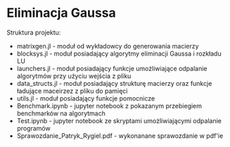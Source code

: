 # Eliminacja Gaussa

Struktura projektu:
* matrixgen.jl - moduł od wykładowcy do generowania macierzy
* blocksys.jl - moduł posiadający algorytmy eliminacji Gaussa i rozkładu LU
* launchers.jl - moduł posiadający funkcje umożliwiające odpalanie algorytmów przy użyciu wejścia z pliku
* data_structs.jl - moduł posiadający strukturę macierzy oraz funkcje ładujące maceirzez z pliku do pamięci
* utils.jl - moduł posiadający funkcje pomocnicze
* Benchmark.ipynb - jupyter notebook z pokazanym przebiegiem benchmarków na algorytmach
* Test.ipynb - jupyter notebook ze skryptami umożliwiającymi odpalanie programów
* Sprawozdanie_Patryk_Rygiel.pdf - wykonanane sprawozdanie w pdf'ie
